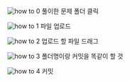 ![how to 0](https://user-images.githubusercontent.com/45033215/88040508-f6345300-cb83-11ea-9dfa-9e4396f904e9.PNG)
풀이한 문제 폴더 클릭

![how to 1](https://user-images.githubusercontent.com/45033215/88040509-f6cce980-cb83-11ea-961d-6d1c8e5fd66a.PNG)
파일 업로드

![how to 2](https://user-images.githubusercontent.com/45033215/88040510-f7658000-cb83-11ea-8a53-8bd59c3517a7.PNG)
업로드 할 파일 드래그

![how to 3](https://user-images.githubusercontent.com/45033215/88040517-f92f4380-cb83-11ea-8018-b1dde9bfb2a3.PNG)
폴더명이랑 커밋을 똑같이 할 것

![how to 4](https://user-images.githubusercontent.com/45033215/88040503-f5032600-cb83-11ea-9218-213da8558a5e.PNG)
커밋
